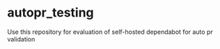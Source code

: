 # autopr_testing
Use this repository for evaluation of self-hosted dependabot for auto pr validation
